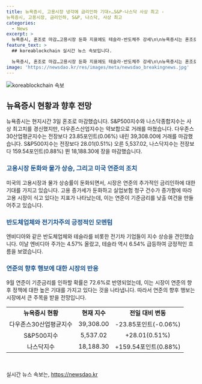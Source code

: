 ```yaml
---
title: 뉴욕증시, 고용시장 냉각에 금리인하 기대↑…S&P·나스닥 사상 최고 -
뉴욕증시, 고용시장, 금리인하, S&P, 나스닥, 사상 최고
categories:
  - News
excerpt: >
  뉴욕증시, 혼조로 마감…고용시장 둔화 지표에도 테슬라·반도체주 강세\n\n뉴욕증시는 혼조로 마감하며, 연준 9월 금리인하 기대가 70%에 달하는 가운데 반도체주와 테슬라 주가가 상승했습니다. 미국 고용시장의 둔화 지표로 미국의 연준이 기준금리를 인하할 가능성이 확대됐으며, 이에 기술주 위주로 투자 심리가 높아지고 있습니다. 또한, 엔비디아를 필두로 한 반도체주와 테슬라의 급등세가 계속되면서, 투자사들이 테슬라 목표 주가를 상향 조정하고 있는 가운데 지지는 있지만 몇몇은 중립적인 입장을 유지하는 것으로 나타났습니다.
feature_text: >
  ## koreablockchain 실시간 뉴스 속보입니다.

  뉴욕증시, 혼조로 마감…고용시장 둔화 지표에도 테슬라·반도체주 강세\n\n뉴욕증시는 혼조로 마감하며, 연준 9월 금리인하 기대가 70%에 달하는 가운데 반도체주와 테슬라 주가가 상승했습니다. 미국 고용시장의 둔화 지표로 미국의 연준이 기준금리를 인하할 가능성이 확대됐으며, 이에 기술주 위주로 투자 심리가 높아지고 있습니다. 또한, 엔비디아를 필두로 한 반도체주와 테슬라의 급등세가 계속되면서, 투자사들이 테슬라 목표 주가를 상향 조정하고 있는 가운데 지지는 있지만 몇몇은 중립적인 입장을 유지하는 것으로 나타났습니다.
image: 'https://newsdao.kr/res/images/meta/newsdao_breakingnews.jpg'
---
```


<p><img src="https://newsdao.kr/res/images/meta/newsdao_breakingnews.jpg" alt="koreablockchain 속보" /></p>

<h2 data-ke-size="size26">뉴욕증시 현황과 향후 전망</h2>

<p data-ke-size="size16">뉴욕증시는 현지시간 3일 혼조로 마감했습니다. S&P500지수와 나스닥종합지수는 사상 최고치를 경신했지만, 다우존스산업지수는 약보합으로 거래를 마쳤습니다. 다우존스30산업평균지수는 전장보다 23.85포인트(0.06%) 내린 39,308.00에 거래를 마감했습니다. S&P500지수는 전장보다 28.01(0.51%) 오른 5,537.02, 나스닥지수는 전장보다 159.54포인트(0.88%) 뛴 18,188.30에 장을 마감했습니다.</p>

<h3><b><span style="color: #1a5490;">고용시장 둔화와 물가 상승, 그리고 미국 연준의 조치</span></b></h3>

<p data-ke-size="size16">미국의 고용시장과 물가 상승률이 둔화되면서, 시장은 연준의 추가적인 금리인하에 대한 기대를 가지고 있습니다. 고용 증가세가 둔화하고 실업보험 청구 건수가 증가함에 따라 고용 시장이 식고 있다는 지표가 나타났는데, 이는 연준이 기준금리를 낮출 여건을 만들어주고 있습니다.</p>

<h3><b><span style="color: #1a5490;">반도체업체와 전기차주의 긍정적인 모멘텀</span></b></h3>

<p data-ke-size="size16">엔비디아와 같은 반도체업체와 테슬라를 비롯한 전기차 기업들이 지수 상승을 견인했습니다. 이날 엔비디아 주가는 4.57% 올랐고, 테슬라 역시 6.54% 급등하여 긍정적인 흐름을 보였습니다.</p>

<h3><b><span style="color: #1a5490;">연준의 향후 행보에 대한 시장의 반응</span></b></h3>

<p data-ke-size="size16">9월 연준이 기준금리를 인하할 확률은 72.6%로 반영되었는데, 이는 시장이 연준의 향후 정책에 대한 높은 기대를 가지고 있다는 것을 나타냅니다. 따라서 연준의 향후 행보는 시장에서 큰 주목을 받을 전망입니다.</p>

<table>
    <tbody>
        <tr>
            <td style="text-align: center; height: 17px;"><b>뉴욕증시 현황</b></td>
            <td style="text-align: center; height: 17px;"><b>현재 지수</b></td>
            <td style="text-align: center; height: 17px;"><b>전일 대비 변동</b></td>
        </tr>
        <tr>
            <td style="text-align: center; height: 17px;">다우존스30산업평균지수</td>
            <td style="text-align: center; height: 17px;">39,308.00</td>
            <td style="text-align: center; height: 17px;">-23.85포인트(-0.06%)</td>
        </tr>
        <tr>
            <td style="text-align: center; height: 17px;">S&P500지수</td>
            <td style="text-align: center; height: 17px;">5,537.02</td>
            <td style="text-align: center; height: 17px;">+28.01(0.51%)</td>
        </tr>
        <tr>
            <td style="text-align: center; height: 17px;">나스닥지수</td>
            <td style="text-align: center; height: 17px;">18,188.30</td>
            <td style="text-align: center; height: 17px;">+159.54포인트(0.88%)</td>
        </tr>
    </tbody>
</table>

<p data-ke-size="size16">&nbsp;</p>
실시간 뉴스 속보는, <a href="https://newsdao.kr" rel="dofollow">https://newsdao.kr</a>


